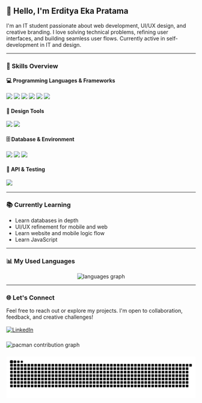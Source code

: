## 👋 Hello, I'm Erditya Eka Pratama

I'm an IT student passionate about web development, UI/UX design, and creative branding. I love solving technical problems, refining user interfaces, and building seamless user flows. Currently active in self-development in IT and design.

---

### 🚀 Skills Overview

#### 💻 Programming Languages & Frameworks

<span>
  <img src="https://img.shields.io/badge/Flutter-02569B?style=for-the-badge&logo=flutter&logoColor=white" />
  <img src="https://img.shields.io/badge/Dart-0175C2?style=for-the-badge&logo=dart&logoColor=white" />
  <img src="https://img.shields.io/badge/HTML5-E34F26?style=for-the-badge&logo=html5&logoColor=white" />
  <img src="https://img.shields.io/badge/PHP-777BB4?style=for-the-badge&logo=php&logoColor=white" />
  <img src="https://img.shields.io/badge/Codeigniter-EF4223?style=for-the-badge&logo=codeigniter&logoColor=white" />
  <img src="https://img.shields.io/badge/Bootstrap-563D7C?style=for-the-badge&logo=bootstrap&logoColor=white" />
</span>

#### 🎨 Design Tools

<span>
  <img src="https://img.shields.io/badge/Figma-F24E1E?style=for-the-badge&logo=figma&logoColor=white" />
  <img src="https://img.shields.io/badge/Canva-00C4CC?style=for-the-badge&logo=Canva&logoColor=white" />
</span>

#### 🗄️ Database & Environment

<span>
  <img src="https://img.shields.io/badge/firebase-ffca28?style=for-the-badge&logo=firebase&logoColor=black" />
  <img src="https://img.shields.io/badge/phpmyadmin-6C78AF?style=for-the-badge&logo=phpmyadmin&logoColor=white" />
  <img src="https://img.shields.io/badge/Xampp-F37623?style=for-the-badge&logo=xampp&logoColor=white" />
</span>

#### 🔌 API & Testing

<span>
  <img src="https://img.shields.io/badge/Postman-FF6C37?style=for-the-badge&logo=Postman&logoColor=white" />
</span>

---

### 📚 Currently Learning

- Learn databases in depth
- UI/UX refinement for mobile and web
- Learn website and mobile logic flow
- Learn JavaScript

---

### 📊 My Used Languages

<div align="center">
  <img src="https://github-readme-stats.vercel.app/api/top-langs?username=erdityaeka&locale=en&hide_title=false&layout=compact&card_width=320&langs_count=5&theme=dracula&hide_border=false&order=2" height="150" alt="languages graph"  />
</div>

---

### 🌐 Let's Connect

Feel free to reach out or explore my projects. I'm open to collaboration, feedback, and creative challenges!
<br><br>
[![LinkedIn](https://img.shields.io/badge/LinkedIn-0077B5?style=for-the-badge&logo=linkedin&logoColor=white)](https://linkedin.com/in/erditya-eka-pratama/)

###

<picture>
  <source media="(prefers-color-scheme: dark)" srcset="https://raw.githubusercontent.com/erdityaeka/erdityaeka/output/pacman-contribution-graph-dark.svg">
  <source media="(prefers-color-scheme: light)" srcset="https://raw.githubusercontent.com/erdityaeka/erdityaeka/output/pacman-contribution-graph.svg">
  <img alt="pacman contribution graph" src="https://raw.githubusercontent.com/erdityaeka/erdityaeka/output/pacman-contribution-graph.svg">
</picture>

###

<img src="https://raw.githubusercontent.com/erdityaeka/erdityaeka/output/snake.svg" alt="Snake animation" />

###
